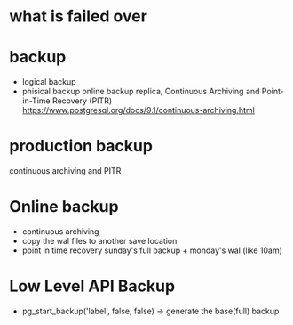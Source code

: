 # what is failed over
# backup 
- logical backup
- phisical backup
  online backup
    replica, 
    Continuous Archiving and Point-in-Time Recovery (PITR) https://www.postgresql.org/docs/9.1/continuous-archiving.html
  


# production backup
continuous archiving and PITR

# Online backup
- continuous archiving
-   copy the wal files to another save location
- point in time recovery
  sunday's full backup + monday's wal (like 10am)
# Low Level API Backup
- pg_start_backup('label', false, false) -> generate the base(full) backup

#
